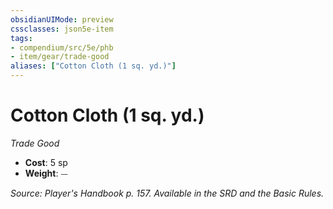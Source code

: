```yaml
---
obsidianUIMode: preview
cssclasses: json5e-item
tags:
- compendium/src/5e/phb
- item/gear/trade-good
aliases: ["Cotton Cloth (1 sq. yd.)"]
---
```

# Cotton Cloth (1 sq. yd.)
*Trade Good*  

- **Cost**: 5 sp
- **Weight**: ⏤

*Source: Player's Handbook p. 157. Available in the SRD and the Basic Rules.*